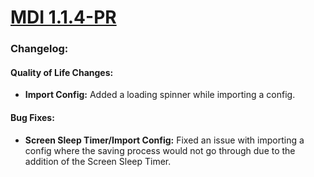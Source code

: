 # [MDI 1.1.4-PR](https://github.com/Altronic-LLC/Altronic-Public-Files/blob/main/ACM4000_Releases/PR/1.1.4/mdi-1.1.4-PR.atf)

### Changelog:

#### Quality of Life Changes:
- **Import Config:** Added a loading spinner while importing a config.

#### Bug Fixes:
- **Screen Sleep Timer/Import Config:** Fixed an issue with importing a config where the saving process would not go through due to the addition of the Screen Sleep Timer.